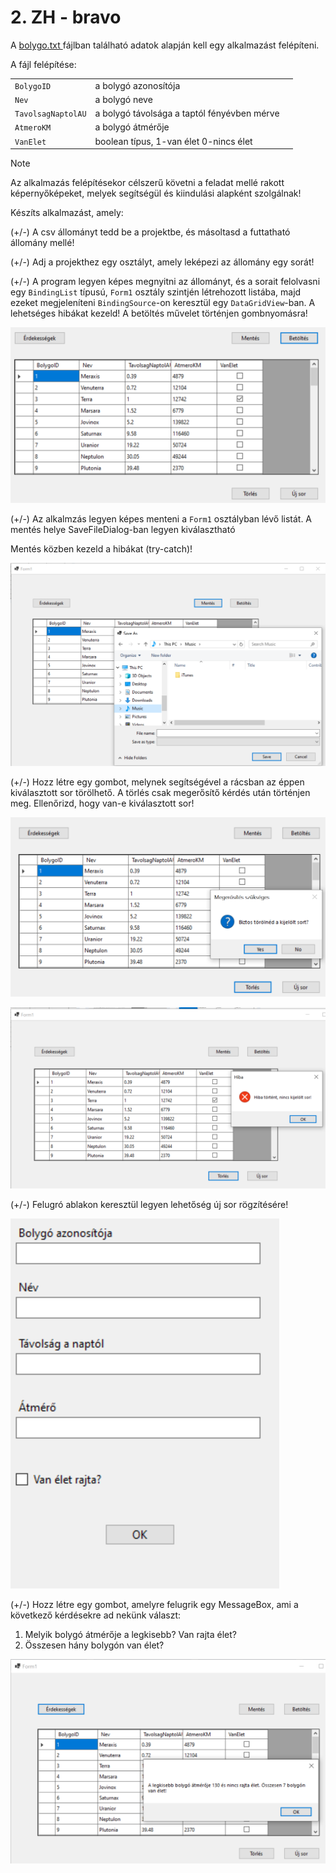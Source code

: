 # 2. ZH - bravo

A [bolygo.txt ](bolygo.txt) fájlban található adatok alapján kell egy alkalmazást felépíteni. 

A fájl felépítése:

|                    |                                             |      |
| ------------------ | ------------------------------------------- | ---- |
| `BolygoID`         | a bolygó azonosítója                        |      |
| `Nev `             | a bolygó neve                               |      |
| `TavolsagNaptolAU` | a bolygó távolsága a taptól fényévben mérve |      |
| `AtmeroKM`         | a bolygó átmérője                           |      |
| `VanElet `         | boolean típus, 1-van élet 0-nincs élet      |      |

> [!NOTE]
>
> Az alkalmazás felépítésekor célszerű követni a feladat mellé rakott képernyőképeket, melyek segítségül és kiindulási alapként szolgálnak!

Készíts alkalmazást, amely:

(+/-) A csv állományt tedd be a projektbe, és másoltasd a futtatható állomány mellé!

(+/-) Adj a projekthez egy osztályt, amely leképezi az állomány egy sorát!

(+/-) A program legyen képes megnyitni az állományt, és a sorait felolvasni egy `BindingList` típusú, `Form1` osztály szintjén létrehozott listába, majd ezeket megjeleníteni `BindingSource`-on keresztül egy `DataGridView`-ban. A lehetséges hibákat kezeld! A betöltés művelet történjen gombnyomásra!

![image1](image1.png)

(+/-) Az alkalmzás legyen képes menteni a `Form1` osztályban lévő listát. A mentés helye SaveFileDialog-ban legyen kiválasztható

Mentés közben kezeld a hibákat (try-catch)! 

![image3](image3.png)

(+/-) Hozz létre egy gombot, melynek segítségével a rácsban az éppen kiválasztott sor törölhető. A törlés csak megerősítő kérdés után történjen meg.
Ellenőrizd, hogy van-e kiválasztott sor!

![image4](image4.png)



![image5](image5.png)



(+/-) Felugró ablakon keresztül legyen lehetőség új sor rögzítésére!



![image6](image6.png)



(+/-) Hozz létre egy gombot, amelyre felugrik egy MessageBox, ami a következő kérdésekre ad nekünk választ:

1) Melyik bolygó átmérője a legkisebb? Van rajta élet?
2) Összesen hány bolygón van élet?

![image7](image7.png)